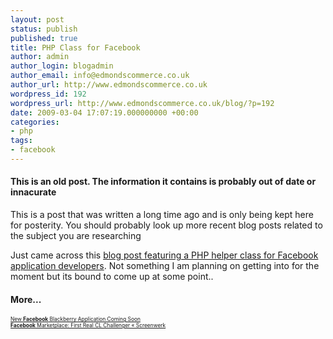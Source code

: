 ```yaml
---
layout: post
status: publish
published: true
title: PHP Class for Facebook
author: admin
author_login: blogadmin
author_email: info@edmondscommerce.co.uk
author_url: http://www.edmondscommerce.co.uk
wordpress_id: 192
wordpress_url: http://www.edmondscommerce.co.uk/blog/?p=192
date: 2009-03-04 17:07:19.000000000 +00:00
categories:
- php
tags:
- facebook
---
```

<div class="oldpost"><h4>This is an old post. The information it contains is probably out of date or innacurate</h4>
<p>
This is a post that was written a long time ago and is only being kept here for posterity.
You should probably look up more recent blog posts related to the subject you are researching
</p>
</div>
Just came across this <a href="http://www.stylephp.com/2009/02/28/a-php-class-for-facebook-application-developer/" rel="nofollow">blog post featuring a PHP helper class for Facebook application developers</a>. Not something I am planning on getting into for the moment but its bound to come up at some point..

<h4>More...</h4>
			<div style="font-size: .6em;"><a href="http://www.allfacebook.com/2009/03/new-facebook-blackberry-application-coming-soon/" rel="nofollow">New <b>Facebook</b> Blackberry Application Coming Soon</a><br><a href="http://gesterling.wordpress.com/2009/03/03/facebook-classifieds-first-real-cl-challenger/" rel="nofollow"><b>Facebook</b> Marketplace: First Real CL Challenger « Screenwerk</a><br></div>
